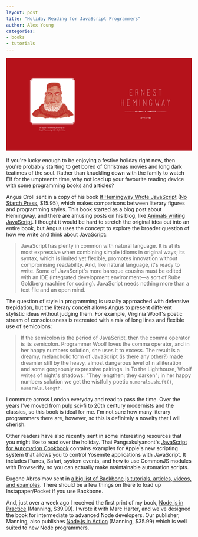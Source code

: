 ```yaml
---
layout: post
title: "Holiday Reading for JavaScript Programmers"
author: Alex Young
categories:
- books
- tutorials
---
```


![Hemingway and JavaScript](/images/posts/hemingway.png)

If you're lucky enough to be enjoying a festive holiday right now, then you're probably starting to get bored of Christmas movies and long dark teatimes of the soul.  Rather than knuckling down with the family to watch Elf for the umpteenth time, why not load up your favourite reading device with some programming books and articles?

Angus Croll sent in a copy of his book [If Hemingway Wrote JavaScript](http://anguscroll.com/hemingway/) ([No Starch Press](http://www.nostarch.com/hemingwayjs), $15.95), which makes comparisons between literary figures and programming styles.  This book started as a blog post about Hemingway, and there are amusing posts on his blog, like [Animals writing JavaScript](http://blog.anguscroll.com/animals_writing_javascript).  I thought it would be hard to stretch the original idea out into an entire book, but Angus uses the concept to explore the broader question of how we write and think about JavaScript:

> JavaScript has plenty in common with natural language. It is at its most expressive when combining simple idioms in original ways; its syntax, which is limited yet flexible, promotes innovation without compromising readability. And, like natural language, it's ready to write. Some of JavaScript's more baroque cousins must be edited with an IDE (integrated development environment—a sort of Rube Goldberg machine for coding). JavaScript needs nothing more than a text file and an open mind.

The question of style in programming is usually approached with defensive trepidation, but the literary conceit allows Angus to present different stylistic ideas without judging them.  For example, Virginia Woolf's poetic stream of consciousness is recreated with a mix of long lines and flexible use of semicolons:

> If the semicolon is the period of JavaScript, then the comma operator is its semicolon. Programmer Woolf loves the comma operator, and in her happy numbers solution, she uses it to excess. The result is a dreamy, melancholic form of JavaScript (is there any other?) made dreamier still by the heavy, almost dangerous level of n alliteration and some gorgeously expressive pairings. In To the Lighthouse, Woolf writes of night's shadows: "They lengthen; they darken"; in her happy numbers solution we get the wistfully poetic `numerals.shift()`, `numerals.length`.

I commute across London everyday and read to pass the time.  Over the years I've moved from pulp sci-fi to 20th century modernists and the classics, so this book is ideal for me.  I'm not sure how many literary programmers there are, however, so this is definitely a novelty that I will cherish.

Other readers have also recently sent in some interesting resources that you might like to read over the holiday.  Thai Pangsakulyanont's [JavaScript for Automation Cookbook](https://github.com/dtinth/JXA-Cookbook/wiki) contains examples for Apple's new scripting system that allows you to control Yosemite applications with JavaScript.  It includes iTunes, Safari, system events, and how to use CommonJS modules with Browserify, so you can actually make maintainable automation scripts.

Eugene Abrosimov sent in [a big list of Backbone.js tutorials, articles, videos, and examples](https://github.com/instanceofpro/awesome-backbone).  There should be a few things on there to load up Instapaper/Pocket if you use Backbone.

And, just over a week ago I received the first print of my book, [Node.js in Practice](http://manning.com/young/) (Manning, $39.99).  I wrote it with Marc Harter, and we've designed the book for intermediate to advanced Node developers.  Our publisher, Manning, also publishes [Node.js in Action](http://www.manning.com/cantelon/) (Manning, $35.99) which is well suited to new Node programmers.
